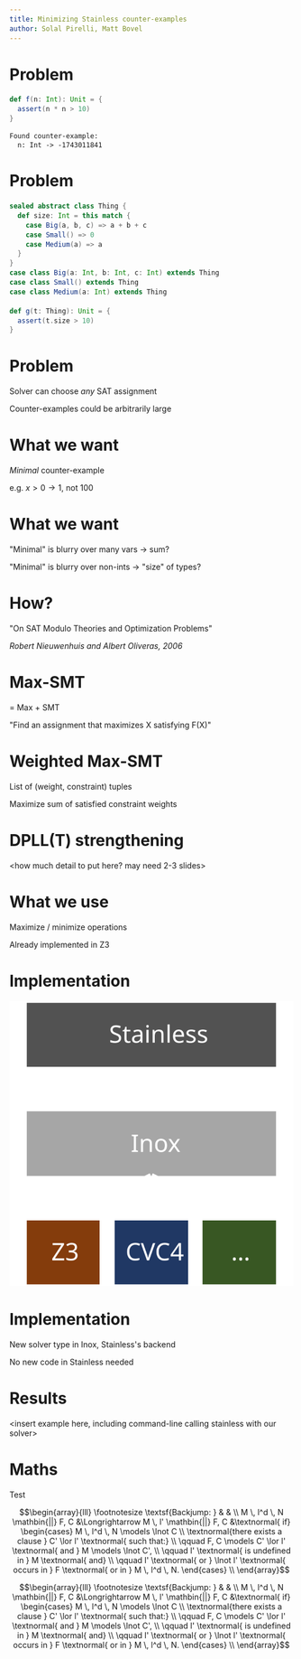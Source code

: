 ```yaml
---
title: Minimizing Stainless counter-examples
author: Solal Pirelli, Matt Bovel
---
```


# Problem

```scala
def f(n: Int): Unit = {
  assert(n * n > 10)
}
```

```
Found counter-example:
  n: Int -> -1743011841
```

# Problem

```scala
sealed abstract class Thing {
  def size: Int = this match {
    case Big(a, b, c) => a + b + c
    case Small() => 0
    case Medium(a) => a
  }
}
case class Big(a: Int, b: Int, c: Int) extends Thing
case class Small() extends Thing
case class Medium(a: Int) extends Thing

def g(t: Thing): Unit = {
  assert(t.size > 10)
}
```

# Problem

Solver can choose _any_ SAT assignment

Counter-examples could be arbitrarily large


# What we want

_Minimal_ counter-example

e.g. $x > 0 \rightarrow 1$, not $100$


# What we want

"Minimal" is blurry over many vars -> sum?

"Minimal" is blurry over non-ints -> "size" of types?


# How?

"On SAT Modulo Theories and Optimization Problems"

_Robert Nieuwenhuis and Albert Oliveras, 2006_


# Max-SMT

= Max + SMT

"Find an assignment that maximizes X satisfying F(X)"


# Weighted Max-SMT

List of (weight, constraint) tuples

Maximize sum of satisfied constraint weights


# DPLL(T) strengthening

<how much detail to put here? may need 2-3 slides>


# What we use

Maximize / minimize operations

Already implemented in Z3


# Implementation

![](Figure.svg)

# Implementation

New solver type in Inox, Stainless's backend

No new code in Stainless needed


# Results

<insert example here, including command-line calling stainless with our solver>




# Maths

Test

$$\begin{array}{lll}
\footnotesize
\textsf{Backjump: } & & \\
M \, l^d \, N \mathbin{||} F, C &\Longrightarrow M \, l' \mathbin{||} F, C &\textnormal{ if} \begin{cases}
M \, l^d \, N \models \lnot C \\
\textnormal{there exists a clause } C' \lor l' \textnormal{ such that:} \\
\qquad F, C \models C' \lor l' \textnormal{ and } M \models \lnot C', \\
\qquad l' \textnormal{ is undefined in } M \textnormal{ and} \\
\qquad l' \textnormal{ or } \lnot l' \textnormal{ occurs in } F \textnormal{ or in } M \, l^d \, N.
\end{cases} \\
\end{array}$$

$$\begin{array}{lll}
\footnotesize
\textsf{Backjump: } & & \\
M \, l^d \, N \mathbin{||} F, C &\Longrightarrow M \, l' \mathbin{||} F, C &\textnormal{ if} \begin{cases}
M \, l^d \, N \models \lnot C \\
\textnormal{there exists a clause } C' \lor l' \textnormal{ such that:} \\
\qquad F, C \models C' \lor l' \textnormal{ and } M \models \lnot C', \\
\qquad l' \textnormal{ is undefined in } M \textnormal{ and} \\
\qquad l' \textnormal{ or } \lnot l' \textnormal{ occurs in } F \textnormal{ or in } M \, l^d \, N.
\end{cases} \\
\end{array}$$